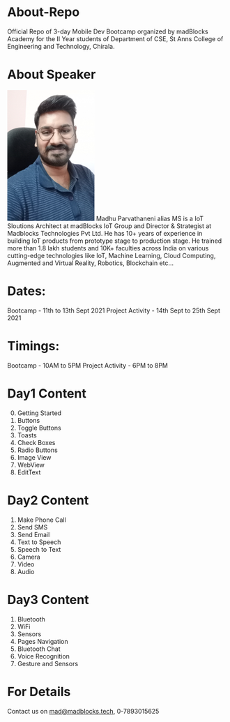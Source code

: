 # About-Repo
Official Repo of 3-day Mobile Dev Bootcamp organized by madBlocks Academy for the II Year students of Department of CSE, St Anns College of Engineering and Technology, Chirala.

# About Speaker
<img src="https://raw.githubusercontent.com/madblocksgit/ETAI-2021---VSSUT-11th-aug-iot-session/main/maddy.jpg" height="300" width="200" />
Madhu Parvathaneni alias MS is a IoT Sloutions Architect at madBlocks IoT Group and Director & Strategist at Madblocks Technologies Pvt Ltd. He has 10+ years of experience in building IoT products from prototype stage to production stage. He trained more than 1.8 lakh students and 10K+ faculties across India on various cutting-edge technologies like IoT, Machine Learning, Cloud Computing, Augmented and Virtual Reality, Robotics, Blockchain etc...

# Dates:
Bootcamp - 11th to 13th Sept 2021
Project Activity - 14th Sept to 25th Sept 2021

# Timings:
Bootcamp - 10AM to 5PM
Project Activity - 6PM to 8PM

# Day1 Content
0. Getting Started
1. Buttons
2. Toggle Buttons
3. Toasts
4. Check Boxes
5. Radio Buttons
6. Image View
7. WebView
8. EditText

# Day2 Content
1. Make Phone Call
2. Send SMS
3. Send Email
4. Text to Speech
5. Speech to Text
6. Camera
7. Video
8. Audio

# Day3 Content
1. Bluetooth
2. WiFi
3. Sensors
4. Pages Navigation
5. Bluetooth Chat
6. Voice Recognition
7. Gesture and Sensors


# For Details
Contact us on mad@madblocks.tech, 0-7893015625


